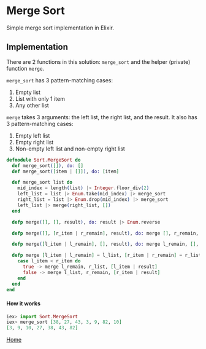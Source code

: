 # Merge Sort

Simple merge sort implementation in Elixir.

## Implementation

There are 2 functions in this solution: `merge_sort` and the helper (private) function `merge`.

`merge_sort` has 3 pattern-matching cases:
1. Empty list
2. List with only 1 item
3. Any other list

`merge` takes 3 arguments: the left list, the right list, and the result. It also has 3 pattern-matching cases:
1. Empty left list
2. Empty right list
3. Non-empty left list and non-empty right list

```elixir
defmodule Sort.MergeSort do
  def merge_sort([]), do: []
  def merge_sort([item | []]), do: [item]

  def merge_sort list do
    mid_index = length(list) |> Integer.floor_div(2)
    left_list = list |> Enum.take(mid_index) |> merge_sort
    right_list = list |> Enum.drop(mid_index) |> merge_sort
    left_list |> merge(right_list, [])
  end

  defp merge([], [], result), do: result |> Enum.reverse

  defp merge([], [r_item | r_remain], result), do: merge [], r_remain, [r_item | result]

  defp merge([l_item | l_remain], [], result), do: merge l_remain, [], [l_item | result]

  defp merge [l_item | l_remain] = l_list, [r_item | r_remain] = r_list, result do
    case l_item < r_item do
      true -> merge l_remain, r_list, [l_item | result]
      false -> merge l_list, r_remain, [r_item | result]
    end
  end
end

```

#### How it works

```elixir
iex> import Sort.MergeSort
iex> merge_sort [38, 27, 43, 3, 9, 82, 10]
[3, 9, 10, 27, 38, 43, 82]
```

[Home][home]

[home]: ../README.md
